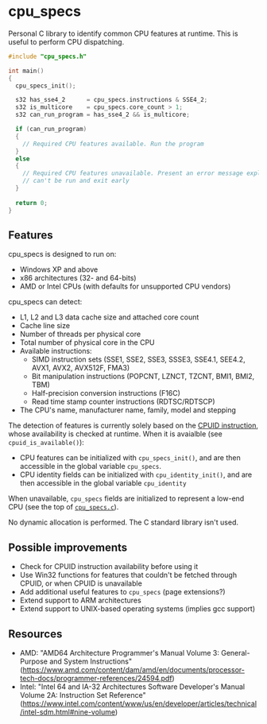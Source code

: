 # cpu_specs
Personal C library to identify common CPU features at runtime. This is useful to perform CPU dispatching.

```c
#include "cpu_specs.h"

int main()
{
  cpu_specs_init();

  s32 has_sse4_2      = cpu_specs.instructions & SSE4_2;
  s32 is_multicore    = cpu_specs.core_count > 1;
  s32 can_run_program = has_sse4_2 && is_multicore;

  if (can_run_program)
  {
    // Required CPU features available. Run the program
  }
  else
  {
    // Required CPU features unavailable. Present an error message explaining why the program
    // can't be run and exit early
  }
  
  return 0;
}
```

## Features
cpu_specs is designed to run on:
- Windows XP and above
- x86 architectures (32- and 64-bits)
- AMD or Intel CPUs (with defaults for unsupported CPU vendors)

cpu_specs can detect:
- L1, L2 and L3 data cache size and attached core count
- Cache line size
- Number of threads per physical core
- Total number of physical core in the CPU
- Available instructions:
  - SIMD instruction sets (SSE1, SSE2, SSE3, SSSE3, SSE4.1, SEE4.2, AVX1, AVX2, AVX512F, FMA3)
  - Bit manipulation instructions (POPCNT, LZNCT, TZCNT, BMI1, BMI2, TBM)
  - Half-precision conversion instructions (F16C)
  - Read time stamp counter instructions (RDTSC/RDTSCP)
- The CPU's name, manufacturer name, family, model and stepping


The detection of features is currently solely based on the
[CPUID instruction](https://en.wikipedia.org/wiki/CPUID), whose availability is checked at runtime.
When it is avaialble (see `cpuid_is_available()`):
- CPU features can be initialized with `cpu_specs_init()`, and are then accessible in the global
  variable `cpu_specs`.
- CPU identity fields can be initialized with `cpu_identity_init()`, and are then accessible in the
  global variable `cpu_identity`

When unavailable, `cpu_specs` fields are initialized to represent a low-end CPU (see the top of
[`cpu_specs.c`](cpu_specs.c)).
  
No dynamic allocation is performed. The C standard library isn't used.  
 


## Possible improvements
- Check for CPUID instruction availability before using it
- Use Win32 functions for features that couldn't be fetched through CPUID, or when CPUID is unavailable
- Add additional useful features to `cpu_specs` (page extensions?)
- Extend support to ARM architectures
- Extend support to UNIX-based operating systems (implies gcc support)

## Resources
- AMD: "AMD64 Architecture Programmer's Manual Volume 3: General-Purpose and System Instructions"
  (https://www.amd.com/content/dam/amd/en/documents/processor-tech-docs/programmer-references/24594.pdf)
- Intel: "Intel 64 and IA-32 Architectures Software Developer's Manual Volume 2A: Instruction Set Reference"
  (https://www.intel.com/content/www/us/en/developer/articles/technical/intel-sdm.html#nine-volume)
